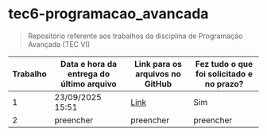 # tec6-programacao_avancada
> Repositório referente aos trabalhos da disciplina de Programação Avançada (TEC VI)

| Trabalho  | Data e hora da entrega do último arquivo | Link para os arquivos no GitHub | Fez tudo o que foi solicitado e no prazo? |
| --- | --- | --- | --- |
| 1  | 23/09/2025 15:51 | [Link](https://github.com/cinthiasschneider/tec6-programacao_avancada/tree/main/trabalho1) | Sim |
| 2 | preencher | preencher | preencher |
